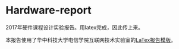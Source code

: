 # Hardware-report
2017年硬件课程设计实验报告。用latex完成，因此传上来。

本报告使用了华中科技大学电信学院互联网技术实验室的[LaTex报告模版](https://github.com/hust-latex/itecreport)。

